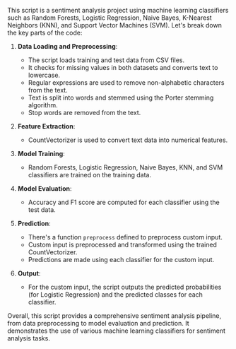 This script is a sentiment analysis project using machine learning classifiers such as Random Forests, Logistic Regression, Naive Bayes, K-Nearest Neighbors (KNN), and Support Vector Machines (SVM). Let's break down the key parts of the code:

1. **Data Loading and Preprocessing**:
   - The script loads training and test data from CSV files.
   - It checks for missing values in both datasets and converts text to lowercase.
   - Regular expressions are used to remove non-alphabetic characters from the text.
   - Text is split into words and stemmed using the Porter stemming algorithm.
   - Stop words are removed from the text.

2. **Feature Extraction**:
   - CountVectorizer is used to convert text data into numerical features.

3. **Model Training**:
   - Random Forests, Logistic Regression, Naive Bayes, KNN, and SVM classifiers are trained on the training data.

4. **Model Evaluation**:
   - Accuracy and F1 score are computed for each classifier using the test data.

5. **Prediction**:
   - There's a function `preprocess` defined to preprocess custom input.
   - Custom input is preprocessed and transformed using the trained CountVectorizer.
   - Predictions are made using each classifier for the custom input.

6. **Output**:
   - For the custom input, the script outputs the predicted probabilities (for Logistic Regression) and the predicted classes for each classifier.

Overall, this script provides a comprehensive sentiment analysis pipeline, from data preprocessing to model evaluation and prediction. It demonstrates the use of various machine learning classifiers for sentiment analysis tasks.